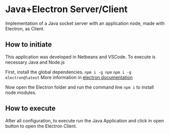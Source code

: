 # Java+Electron Server/Client

Implementation of a Java socket server with an application node, made with Electron, as Client.

How to initiate
---------------

This application was developed in Netbeans and VSCode.
To execute is necessary Java and Node.js

First, install the global dependencies.
`npm i -g npm`
`npm i -g electron@latest`
More information in [electron documentation](https://electronjs.org/docs)

Now open the Electron folder and run the command line `npm i` to install node modules.

How to execute
--------------

After all configuration, to execute run the Java Application and click in open button to open the Electron Client.
